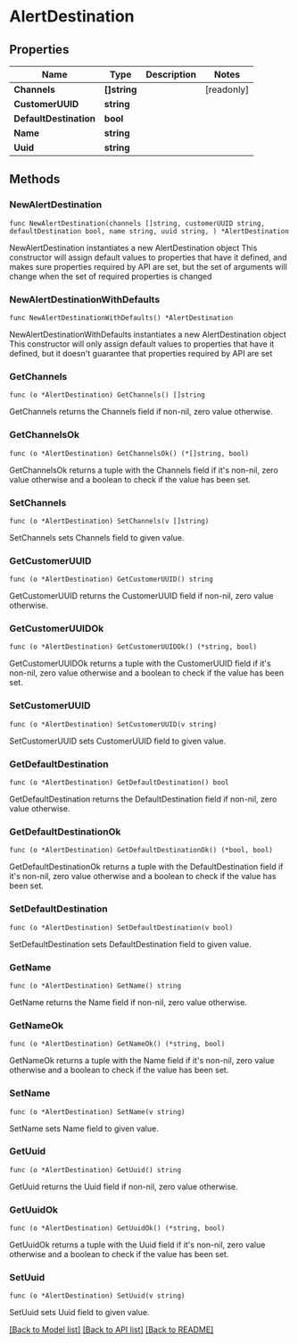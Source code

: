 # AlertDestination

## Properties

Name | Type | Description | Notes
------------ | ------------- | ------------- | -------------
**Channels** | **[]string** |  | [readonly] 
**CustomerUUID** | **string** |  | 
**DefaultDestination** | **bool** |  | 
**Name** | **string** |  | 
**Uuid** | **string** |  | 

## Methods

### NewAlertDestination

`func NewAlertDestination(channels []string, customerUUID string, defaultDestination bool, name string, uuid string, ) *AlertDestination`

NewAlertDestination instantiates a new AlertDestination object
This constructor will assign default values to properties that have it defined,
and makes sure properties required by API are set, but the set of arguments
will change when the set of required properties is changed

### NewAlertDestinationWithDefaults

`func NewAlertDestinationWithDefaults() *AlertDestination`

NewAlertDestinationWithDefaults instantiates a new AlertDestination object
This constructor will only assign default values to properties that have it defined,
but it doesn't guarantee that properties required by API are set

### GetChannels

`func (o *AlertDestination) GetChannels() []string`

GetChannels returns the Channels field if non-nil, zero value otherwise.

### GetChannelsOk

`func (o *AlertDestination) GetChannelsOk() (*[]string, bool)`

GetChannelsOk returns a tuple with the Channels field if it's non-nil, zero value otherwise
and a boolean to check if the value has been set.

### SetChannels

`func (o *AlertDestination) SetChannels(v []string)`

SetChannels sets Channels field to given value.


### GetCustomerUUID

`func (o *AlertDestination) GetCustomerUUID() string`

GetCustomerUUID returns the CustomerUUID field if non-nil, zero value otherwise.

### GetCustomerUUIDOk

`func (o *AlertDestination) GetCustomerUUIDOk() (*string, bool)`

GetCustomerUUIDOk returns a tuple with the CustomerUUID field if it's non-nil, zero value otherwise
and a boolean to check if the value has been set.

### SetCustomerUUID

`func (o *AlertDestination) SetCustomerUUID(v string)`

SetCustomerUUID sets CustomerUUID field to given value.


### GetDefaultDestination

`func (o *AlertDestination) GetDefaultDestination() bool`

GetDefaultDestination returns the DefaultDestination field if non-nil, zero value otherwise.

### GetDefaultDestinationOk

`func (o *AlertDestination) GetDefaultDestinationOk() (*bool, bool)`

GetDefaultDestinationOk returns a tuple with the DefaultDestination field if it's non-nil, zero value otherwise
and a boolean to check if the value has been set.

### SetDefaultDestination

`func (o *AlertDestination) SetDefaultDestination(v bool)`

SetDefaultDestination sets DefaultDestination field to given value.


### GetName

`func (o *AlertDestination) GetName() string`

GetName returns the Name field if non-nil, zero value otherwise.

### GetNameOk

`func (o *AlertDestination) GetNameOk() (*string, bool)`

GetNameOk returns a tuple with the Name field if it's non-nil, zero value otherwise
and a boolean to check if the value has been set.

### SetName

`func (o *AlertDestination) SetName(v string)`

SetName sets Name field to given value.


### GetUuid

`func (o *AlertDestination) GetUuid() string`

GetUuid returns the Uuid field if non-nil, zero value otherwise.

### GetUuidOk

`func (o *AlertDestination) GetUuidOk() (*string, bool)`

GetUuidOk returns a tuple with the Uuid field if it's non-nil, zero value otherwise
and a boolean to check if the value has been set.

### SetUuid

`func (o *AlertDestination) SetUuid(v string)`

SetUuid sets Uuid field to given value.



[[Back to Model list]](../README.md#documentation-for-models) [[Back to API list]](../README.md#documentation-for-api-endpoints) [[Back to README]](../README.md)


